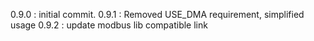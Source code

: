 0.9.0 : initial commit.
0.9.1 :  Removed USE_DMA requirement, simplified usage
0.9.2 : update modbus lib compatible link
